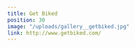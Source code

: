 ```yaml
---
title: Get Biked
position: 30
image: "/uploads/gallery__getbiked.jpg"
link: http://www.getbiked.com/
---
```


